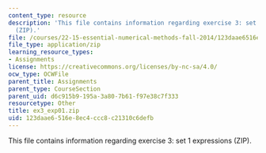 ```yaml
---
content_type: resource
description: 'This file contains information regarding exercise 3: set 1 expressions
  (ZIP).'
file: /courses/22-15-essential-numerical-methods-fall-2014/123daae6516e8ec4ccc8c21310c6defb_ex3_exp01.zip
file_type: application/zip
learning_resource_types:
- Assignments
license: https://creativecommons.org/licenses/by-nc-sa/4.0/
ocw_type: OCWFile
parent_title: Assignments
parent_type: CourseSection
parent_uid: d6c915b9-195a-3a80-7b61-f97e38c7f333
resourcetype: Other
title: ex3_exp01.zip
uid: 123daae6-516e-8ec4-ccc8-c21310c6defb
---
```

This file contains information regarding exercise 3: set 1 expressions (ZIP).